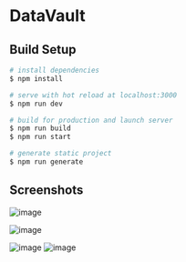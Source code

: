 # DataVault

## Build Setup

```bash
# install dependencies
$ npm install

# serve with hot reload at localhost:3000
$ npm run dev

# build for production and launch server
$ npm run build
$ npm run start

# generate static project
$ npm run generate
```

## Screenshots

![image](https://user-images.githubusercontent.com/91585064/231111116-30862ace-48d1-4da0-a3d7-d0155e16d6d1.png)


![image](https://user-images.githubusercontent.com/91585064/231111510-9311abc6-692d-443a-8c06-f7019094b253.png)

![image](https://user-images.githubusercontent.com/91585064/231112403-d6e528c1-8c78-454a-836d-443f5aa3da1f.png)                      ![image](https://user-images.githubusercontent.com/91585064/231111932-72ac8952-3b7d-474a-a428-3b38e3fc22e0.png)
